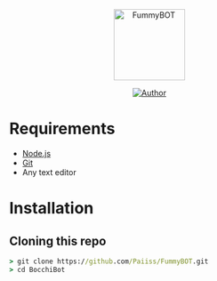 <div align="center">
<img src="https://github.com/Paiiss/Pais/blob/main/Fummy.jpg?raw=true" alt="FummyBOT"width="128" height="128" />
<p align="center">
  <a href="https://github.com/"><img title="Author" src="https://img.shields.io/badge/Author-Paiiss-purple.svg?style=for-the-badge&logo=github" /></a>
</p>


</div>

# Requirements
* [Node.js](https://nodejs.org/en/)
* [Git](https://git-scm.com/downloads)
* Any text editor

# Installation

## Cloning this repo
```cmd
> git clone https://github.com/Paiiss/FummyBOT.git
> cd BocchiBot
```
